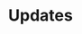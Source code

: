 ---
title: "Updates"
type: "manual"
menu:
    manual:
        parent: "Reference"
        weight: 120
---